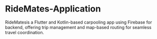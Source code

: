 # RideMates-Application
 RideMatesis a Flutter and Kotlin-based carpooling app using Firebase for backend,  offering trip management and map-based routing for seamless travel coordination.
